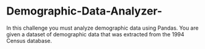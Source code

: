 # Demographic-Data-Analyzer-
In this challenge you must analyze demographic data using Pandas. You are given a dataset of demographic data that was extracted from the 1994 Census database.
